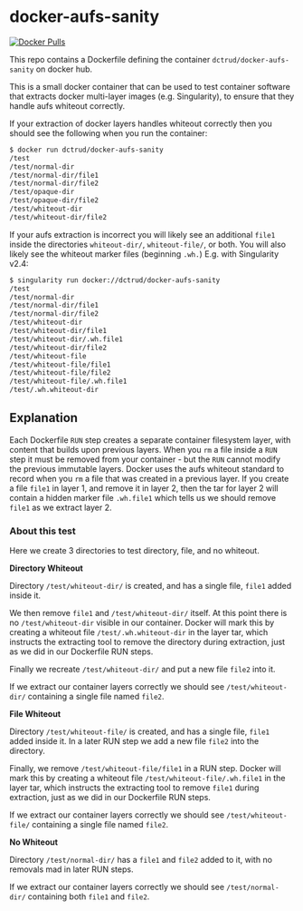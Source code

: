 # docker-aufs-sanity

[![Docker Pulls](https://img.shields.io/docker/pulls/dctrud/docker-aufs-sanity.svg)](https://hub.docker.com/r/dctrud/docker-aufs-sanity/)

This repo contains a Dockerfile defining the container `dctrud/docker-aufs-sanity` on docker hub.

This is a small docker container that can be used to test container software that extracts docker multi-layer images (e.g. Singularity), to ensure that they handle aufs whiteout correctly.

If your extraction of docker layers handles whiteout correctly then you should see the following when you run the container:

```bash
$ docker run dctrud/docker-aufs-sanity
/test
/test/normal-dir
/test/normal-dir/file1
/test/normal-dir/file2
/test/opaque-dir
/test/opaque-dir/file2
/test/whiteout-dir
/test/whiteout-dir/file2
```

If your aufs extraction is incorrect you will likely see an additional `file1` inside the directories `whiteout-dir/`, `whiteout-file/`, or both. You will also likely see the whiteout marker files (beginning `.wh.`) E.g. with Singularity v2.4:

```bash
$ singularity run docker://dctrud/docker-aufs-sanity
/test
/test/normal-dir
/test/normal-dir/file1
/test/normal-dir/file2
/test/whiteout-dir
/test/whiteout-dir/file1
/test/whiteout-dir/.wh.file1
/test/whiteout-dir/file2
/test/whiteout-file
/test/whiteout-file/file1
/test/whiteout-file/file2
/test/whiteout-file/.wh.file1
/test/.wh.whiteout-dir
```


## Explanation

Each Dockerfile `RUN` step creates a separate container filesystem layer, with content that builds upon previous layers. When you `rm` a file inside a `RUN` step it must be removed from your container - but the `RUN` cannot modify the previous immutable layers. Docker uses the aufs whiteout standard to record when you `rm` a file that was created in a previous layer. If you create a file `file1` in layer 1, and remove it in layer 2, then the tar for layer 2 will contain a hidden marker file `.wh.file1` which tells us we should remove `file1` as we extract layer 2.

### About this test

Here we create 3 directories to test directory, file, and no whiteout.

**Directory Whiteout**

Directory `/test/whiteout-dir/` is created, and has a single file, `file1` added inside it.

We then remove `file1` and `/test/whiteout-dir/` itself. At this point there is no `/test/whiteout-dir` visible in our container. Docker will mark this by creating a whiteout file `/test/.wh.whiteout-dir` in the layer tar, which instructs the extracting tool to remove the directory during extraction, just as we did in our Dockerfile RUN steps.

Finally we recreate `/test/whiteout-dir/` and put a new file `file2` into it.

If we extract our container layers correctly we should see `/test/whiteout-dir/` containing a single file named `file2`.


**File Whiteout**

Directory `/test/whiteout-file/` is created, and has a single file, `file1` added inside it. In a later RUN step we add a new file `file2` into the directory.

Finally, we remove `/test/whiteout-file/file1` in a RUN step. Docker will mark this by creating a whiteout file `/test/whiteout-file/.wh.file1` in the layer tar, which instructs the extracting tool to remove `file1` during extraction, just as we did in our Dockerfile RUN steps.

If we extract our container layers correctly we should see `/test/whiteout-file/` containing a single file named `file2`.

**No Whiteout**

Directory `/test/normal-dir/` has a `file1` and `file2` added to it, with no removals mad in later RUN steps.

If we extract our container layers correctly we should see `/test/normal-dir/` containing both `file1` and `file2`.

